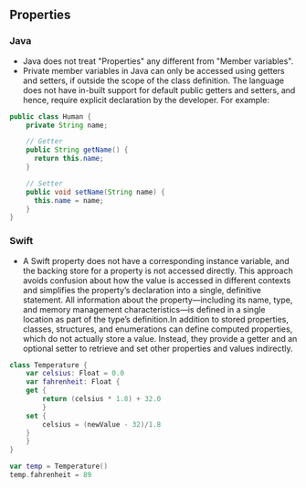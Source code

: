 ## Properties

### Java
- Java does not treat "Properties" any different from "Member variables".
- Private member variables in Java can only be accessed using getters and setters, if outside the scope of the class definition. The 	   language does not have in-built support for default public getters and setters, and hence, require explicit declaration by the           developer. For example:
```java
public class Human {
    private String name;

    // Getter
    public String getName() {
      return this.name;
    }

    // Setter
    public void setName(String name) {
      this.name = name;
    }
}
```

### Swift

- A Swift property does not have a corresponding instance variable, and the backing store for a property is not accessed directly. This   approach avoids confusion about how the value is accessed in different contexts and simplifies the property’s declaration into a         single, definitive statement. All information about the property—including its name, type, and memory management characteristics—is     defined in a single location as part of the type’s definition.In addition to stored properties, classes, structures, and enumerations   can define computed properties, which do not actually store a value. Instead, they provide a getter and an optional setter to retrieve   and set other properties and values indirectly.
```Swift
class Temperature {
    var celsius: Float = 0.0
    var fahrenheit: Float {
    get {
        return (celsius * 1.8) + 32.0
        }
    set {
        celsius = (newValue - 32)/1.8
    }
    }    
}

var temp = Temperature()
temp.fahrenheit = 89
```
